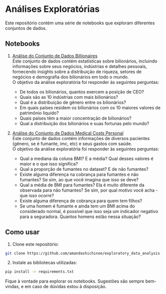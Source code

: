 # Análises Exploratórias

Este repositório contém uma série de notebooks que exploram diferentes conjuntos de dados.

## Notebooks

1. [Análise do Conjunto de Dados Billionaires](./eda_billionaires.ipynb)<br>
Este conjunto de dados contém estatísticas sobre bilionários, incluindo informações sobre seus negócios, indústrias e detalhes pessoais, fornecendo insights sobre a distribuição de riqueza, setores de negócios e demografia dos bilionários em todo o mundo.<br>
O objetivo da análise exploratória foi responder às seguintes perguntas:<br>
    - De todos os bilionários, quantos exercem a posição de CEO?
    - Quais são as 10 indústrias com mais bilionários?
    - Qual é a distribuição de gênero entre os bilionários? 
    - Em quais países residem os bilionários com os 10 maiores valores de patrimônio liquido? 
    - Quais países têm a maior concentração de bilionários? 
    - Qual a distribuição dos bilionários e suas fortunas pelo mundo? 

2. [Análise do Conjunto de Dados Medical Costs Personal ](./insurance_charges.ipynb)<br>
Este conjunto de dados contém informações de diversos pacientes (gênero, se é fumante, imc, etc) e seus gastos com saúde.<br>
O objetivo da análise exploratória foi responder às seguintes perguntas:
    - Qual a mediana da coluna BMI? E a média? Qual desses valores é maior e o que isso significa? 
    - Qual a proporção de fumantes no dataset? E de não fumantes? 
    - Existe alguma diferença na cobrança para fumantes e não fumantes? Se sim, ao que você imagina que isso se deve? 
    - Qual a média de BMI para fumantes? Ela é muito diferente da observada para não fumantes? Se sim, por qual motivo você acha - que isso ocorre? 
    - Existe alguma diferença de cobrança para quem tem filhos? 
    - Se uma homem é fumante e ainda tem um BMI acima do considerado normal, é possível que isso seja um indicador negativo para a seguradora. Quantos homens estão nessa situação? 

## Como usar
1. Clone este repositório:
```bash
git clone https://github.com/amandashichinoe/exploratory_data_analysis.git
```
2. Instale as bibliotecas utilizadas:
```bash
pip install -r requirements.txt
```

Fique à vontade para explorar os notebooks. Sugestões são sempre bem-vindas, e em caso de dúvidas estou à disposição.
